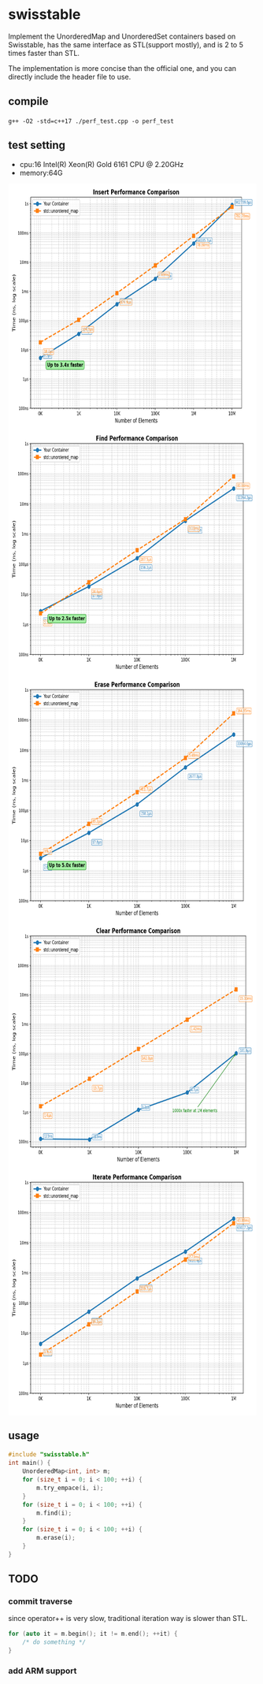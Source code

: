# swisstable

Implement the UnorderedMap and UnorderedSet containers based on Swisstable, has the same interface as STL(support mostly), and is 2 to 5 times faster than STL.  

The implementation is more concise than the official one, and you can directly include the header file to use.



## compile

`g++ -O2 -std=c++17 ./perf_test.cpp -o perf_test`

## test setting

- cpu:16  Intel(R) Xeon(R) Gold 6161 CPU @ 2.20GHz
- memory:64G

<img src="https://github.com/CedarSnowy/swisstable/blob/main/cmp_res/insert_performance_log.png" width = "600" height = "500" alt="insert" align=center />
<img src="https://github.com/CedarSnowy/swisstable/blob/main/cmp_res/find_performance_log.png" width = "600" height = "500" alt="find" align=center />
<img src="https://github.com/CedarSnowy/swisstable/blob/main/cmp_res/erase_performance_log.png" width = "600" height = "500" alt="erase" align=center />
<img src="https://github.com/CedarSnowy/swisstable/blob/main/cmp_res/clear_performance_log.png" width = "600" height = "500" alt="clear" align=center />
<img src="https://github.com/CedarSnowy/swisstable/blob/main/cmp_res/iterate_performance_log.png" width = "600" height = "500" alt="iterate" align=center />


## usage

```c++
#include "swisstable.h"
int main() {
    UnorderedMap<int, int> m;
    for (size_t i = 0; i < 100; ++i) {
        m.try_empace(i, i);
    }
    for (size_t i = 0; i < 100; ++i) {
        m.find(i);
    }
    for (size_t i = 0; i < 100; ++i) {
        m.erase(i);
    }
}
```
## TODO
### commit traverse
since operator++ is very slow, traditional iteration way is slower than STL.
```cpp
for (auto it = m.begin(); it != m.end(); ++it) {
    /* do something */
}
```

### add ARM support
